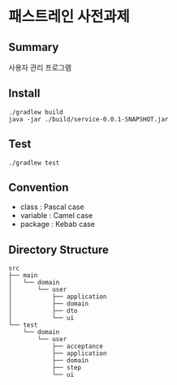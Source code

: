 # 패스트레인 사전과제

## Summary
사용자 관리 프로그램

## Install
```
./gradlew build
java -jar ./build/service-0.0.1-SNAPSHOT.jar
```

## Test
```
./gradlew test
```

## Convention
- class : Pascal case
- variable : Camel case
- package : Kebab case

## Directory Structure
```
src
├── main
│   └── domain
│       └── user
│           ├── application
│           ├── domain
│           ├── dto
│           └── ui
└── test
    └── domain
        └── user
            ├── acceptance
            ├── application
            ├── domain
            ├── step
            └── ui
```
